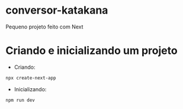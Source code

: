 # conversor-katakana
Pequeno projeto feito com Next

# Criando e inicializando um projeto
* Criando:
```bash
npx create-next-app
```
* Inicializando:
```bash
npm run dev
```
